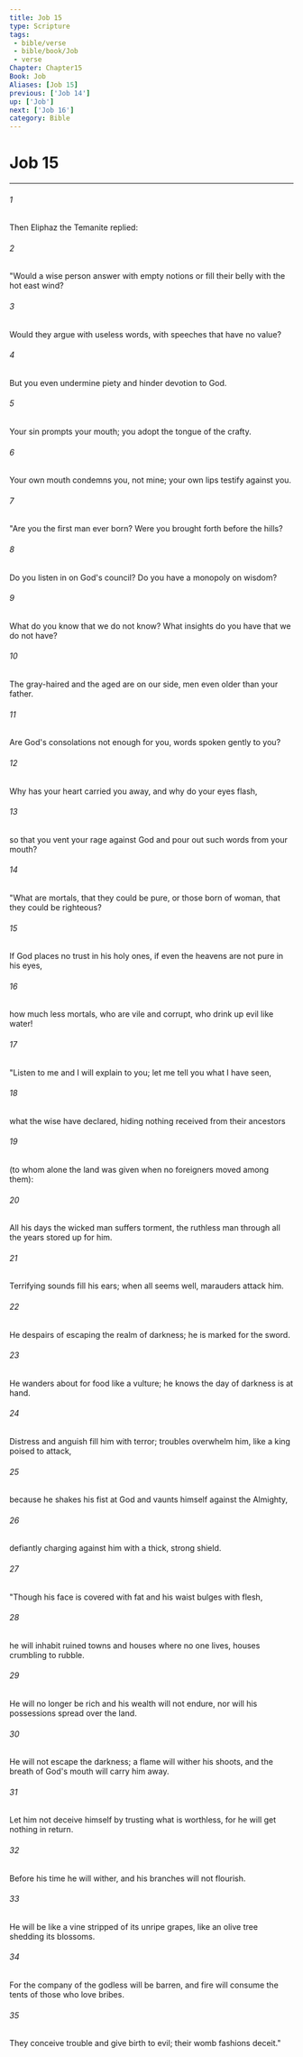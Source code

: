 ```yaml
---
title: Job 15
type: Scripture
tags:
 - bible/verse
 - bible/book/Job
 - verse
Chapter: Chapter15
Book: Job
Aliases: [Job 15]
previous: ['Job 14']
up: ['Job']
next: ['Job 16']
category: Bible
---
```

# Job 15

***


###### 1 
Then Eliphaz the Temanite replied: 

###### 2 
"Would a wise person answer with empty notions or fill their belly with the hot east wind? 

###### 3 
Would they argue with useless words, with speeches that have no value? 

###### 4 
But you even undermine piety and hinder devotion to God. 

###### 5 
Your sin prompts your mouth; you adopt the tongue of the crafty. 

###### 6 
Your own mouth condemns you, not mine; your own lips testify against you. 

###### 7 
"Are you the first man ever born? Were you brought forth before the hills? 

###### 8 
Do you listen in on God's council? Do you have a monopoly on wisdom? 

###### 9 
What do you know that we do not know? What insights do you have that we do not have? 

###### 10 
The gray-haired and the aged are on our side, men even older than your father. 

###### 11 
Are God's consolations not enough for you, words spoken gently to you? 

###### 12 
Why has your heart carried you away, and why do your eyes flash, 

###### 13 
so that you vent your rage against God and pour out such words from your mouth? 

###### 14 
"What are mortals, that they could be pure, or those born of woman, that they could be righteous? 

###### 15 
If God places no trust in his holy ones, if even the heavens are not pure in his eyes, 

###### 16 
how much less mortals, who are vile and corrupt, who drink up evil like water! 

###### 17 
"Listen to me and I will explain to you; let me tell you what I have seen, 

###### 18 
what the wise have declared, hiding nothing received from their ancestors 

###### 19 
(to whom alone the land was given when no foreigners moved among them): 

###### 20 
All his days the wicked man suffers torment, the ruthless man through all the years stored up for him. 

###### 21 
Terrifying sounds fill his ears; when all seems well, marauders attack him. 

###### 22 
He despairs of escaping the realm of darkness; he is marked for the sword. 

###### 23 
He wanders about for food like a vulture; he knows the day of darkness is at hand. 

###### 24 
Distress and anguish fill him with terror; troubles overwhelm him, like a king poised to attack, 

###### 25 
because he shakes his fist at God and vaunts himself against the Almighty, 

###### 26 
defiantly charging against him with a thick, strong shield. 

###### 27 
"Though his face is covered with fat and his waist bulges with flesh, 

###### 28 
he will inhabit ruined towns and houses where no one lives, houses crumbling to rubble. 

###### 29 
He will no longer be rich and his wealth will not endure, nor will his possessions spread over the land. 

###### 30 
He will not escape the darkness; a flame will wither his shoots, and the breath of God's mouth will carry him away. 

###### 31 
Let him not deceive himself by trusting what is worthless, for he will get nothing in return. 

###### 32 
Before his time he will wither, and his branches will not flourish. 

###### 33 
He will be like a vine stripped of its unripe grapes, like an olive tree shedding its blossoms. 

###### 34 
For the company of the godless will be barren, and fire will consume the tents of those who love bribes. 

###### 35 
They conceive trouble and give birth to evil; their womb fashions deceit." 
